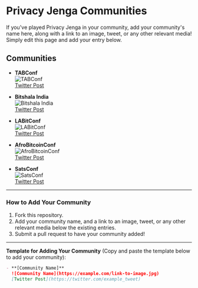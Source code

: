 # Privacy Jenga Communities

If you've played Privacy Jenga in your community, add your community's name here, along with a link to an image, tweet, or any other relevant media! Simply edit this page and add your entry below.

## Communities

- **TABConf**  
  ![TABConf](https://example.com/link-to-image.jpg)  
  [Twitter Post](https://twitter.com/example_tweet)

- **Bitshala India**  
  ![Bitshala India](https://example.com/link-to-image.jpg)  
  [Twitter Post](https://twitter.com/example_tweet)

- **LABitConf**  
  ![LABitConf](https://example.com/link-to-image.jpg)  
  [Twitter Post](https://twitter.com/example_tweet)

- **AfroBitcoinConf**  
  ![AfroBitcoinConf](https://example.com/link-to-image.jpg)  
  [Twitter Post](https://twitter.com/example_tweet)

- **SatsConf**  
  ![SatsConf](https://example.com/link-to-image.jpg)  
  [Twitter Post](https://twitter.com/example_tweet)

---

### How to Add Your Community

1. Fork this repository.
2. Add your community name, and a link to an image, tweet, or any other relevant media below the existing entries.
3. Submit a pull request to have your community added!

---

**Template for Adding Your Community** (Copy and paste the template below to add your community):

```markdown
- **[Community Name]**  
  ![Community Name](https://example.com/link-to-image.jpg)  
  [Twitter Post](https://twitter.com/example_tweet)
